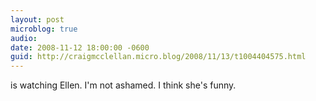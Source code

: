 ```yaml
---
layout: post
microblog: true
audio: 
date: 2008-11-12 18:00:00 -0600
guid: http://craigmcclellan.micro.blog/2008/11/13/t1004404575.html
---
```

is watching Ellen.  I'm not ashamed.  I think she's funny.
